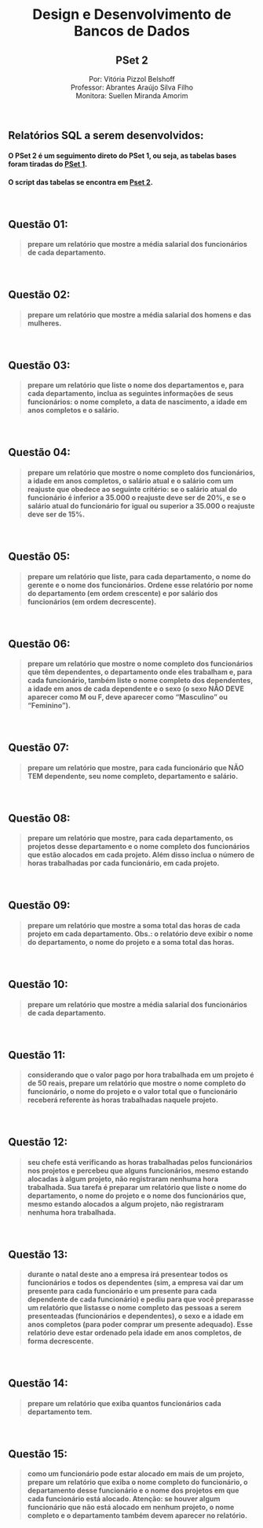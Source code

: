 <div align="center">
  
  # Design e Desenvolvimento de Bancos de Dados
  ## PSet 2
  
Por: Vitória Pizzol Belshoff </br>
Professor: Abrantes Araújo Silva Filho </br>
Monitora: Suellen Miranda Amorim 

</br>

  </div>

## Relatórios SQL a serem desenvolvidos:

 #### O PSet 2 é um seguimento direto do PSet 1, ou seja, as tabelas bases foram tiradas do [PSet 1](https://github.com/Tenkoria/uvv_bd_1_cc1m/tree/main/pset1). </br>

 #### O script das tabelas se encontra em [Pset 2](https://github.com/Tenkoria/uvv_bd_1_cc1m/blob/main/pset2/Script-MyAQL.sql).

</br>

## Questão 01: 

> #### prepare um relatório que mostre a média salarial dos funcionários de cada departamento.


</br>


## Questão 02: 

> #### prepare um relatório que mostre a média salarial dos homens e das mulheres.


</br>


## Questão 03: 

> #### prepare um relatório que liste o nome dos departamentos e, para cada departamento, inclua as seguintes informações de seus funcionários: o nome completo, a data de nascimento, a idade em anos completos e o salário.


</br>


## Questão 04: 

> #### prepare um relatório que mostre o nome completo dos funcionários, a idade em anos completos, o salário atual e o salário com um reajuste que obedece ao seguinte critério: se o salário atual do funcionário é inferior a 35.000 o reajuste deve ser de 20%, e se o salário atual do funcionário for igual ou superior a 35.000 o reajuste deve ser de 15%.


</br>


## Questão 05: 

> #### prepare um relatório que liste, para cada departamento, o nome do gerente e o nome dos funcionários. Ordene esse relatório por nome do departamento (em ordem crescente) e por salário dos funcionários (em ordem decrescente).


</br>


## Questão 06: 

> #### prepare um relatório que mostre o nome completo dos funcionários que têm dependentes, o departamento onde eles trabalham e, para cada funcionário, também liste o nome completo dos dependentes, a idade em anos de cada dependente e o sexo (o sexo NÃO DEVE aparecer como M ou F, deve aparecer como “Masculino” ou “Feminino”).


</br>


## Questão 07: 

> #### prepare um relatório que mostre, para cada funcionário que NÃO TEM dependente, seu nome completo, departamento e salário.


</br>


## Questão 08: 

> #### prepare um relatório que mostre, para cada departamento, os projetos desse departamento e o nome completo dos funcionários que estão alocados em cada projeto. Além disso inclua o número de horas trabalhadas por cada funcionário, em cada projeto.


</br>


## Questão 09: 

> #### prepare um relatório que mostre a soma total das horas de cada projeto em cada departamento. Obs.: o relatório deve exibir o nome do departamento, o nome do projeto e a soma total das horas.


</br>


## Questão 10: 

> #### prepare um relatório que mostre a média salarial dos funcionários de cada departamento.


</br>


## Questão 11: 

> #### considerando que o valor pago por hora trabalhada em um projeto é de 50 reais, prepare um relatório que mostre o nome completo do funcionário, o nome do projeto e o valor total que o funcionário receberá referente às horas trabalhadas naquele projeto.


</br>


## Questão 12: 

> #### seu chefe está verificando as horas trabalhadas pelos funcionários nos projetos e percebeu que alguns funcionários, mesmo estando alocadas à algum projeto, não registraram nenhuma hora trabalhada. Sua tarefa é preparar um relatório que liste o nome do departamento, o nome do projeto e o nome dos funcionários que, mesmo estando alocados a algum projeto, não registraram nenhuma hora trabalhada.


</br>


## Questão 13: 

> #### durante o natal deste ano a empresa irá presentear todos os funcionários e todos os dependentes (sim, a empresa vai dar um presente para cada funcionário e um presente para cada dependente de cada funcionário) e pediu para que você preparasse um relatório que listasse o nome completo das pessoas a serem presenteadas (funcionários e dependentes), o sexo e a idade em anos completos (para poder comprar um presente adequado). Esse relatório deve estar ordenado pela idade em anos completos, de forma decrescente.


</br>


## Questão 14: 

> #### prepare um relatório que exiba quantos funcionários cada departamento tem.


</br>


## Questão 15: 

> #### como um funcionário pode estar alocado em mais de um projeto, prepare um relatório que exiba o nome completo do funcionário, o departamento desse funcionário e o nome dos projetos em que cada funcionário está alocado. Atenção: se houver algum funcionário que não está alocado em nenhum projeto, o nome completo e o departamento também devem aparecer no relatório.


</br>

